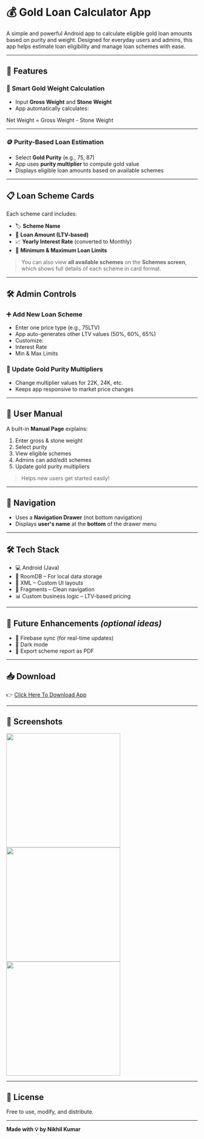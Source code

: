# 💰 Gold Loan Calculator App

A simple and powerful Android app to calculate eligible gold loan amounts based on purity and weight. Designed for everyday users and admins, this app helps estimate loan eligibility and manage loan schemes with ease.

---

## 📲 Features

### 🧮 Smart Gold Weight Calculation
- Input **Gross Weight** and **Stone Weight**
- App automatically calculates:
  
Net Weight = Gross Weight - Stone Weight

---
### 🪙 Purity-Based Loan Estimation
- Select **Gold Purity** (e.g., 75, 87)
- App uses **purity multiplier** to compute gold value
- Displays eligible loan amounts based on available schemes

---

## 📋 Loan Scheme Cards

Each scheme card includes:
- 🏷 **Scheme Name**
- 📏 **Loan Amount (LTV-based)**
- 📈 **Yearly Interest Rate** (converted to Monthly)
- 💸 **Minimum & Maximum Loan Limits**

> You can also view **all available schemes** on the **Schemes screen**, which shows full details of each scheme in card format.

---

## 🛠 Admin Controls

### ➕ Add New Loan Scheme
- Enter one price type (e.g., 75LTV)
- App auto-generates other LTV values (50%, 60%, 65%)
- Customize:
- Interest Rate
- Min & Max Limits

### 🧪 Update Gold Purity Multipliers
- Change multiplier values for 22K, 24K, etc.
- Keeps app responsive to market price changes

---

## 📘 User Manual
A built-in **Manual Page** explains:
1. Enter gross & stone weight
2. Select purity
3. View eligible schemes
4. Admins can add/edit schemes
5. Update gold purity multipliers

> Helps new users get started easily!

---

## 🧭 Navigation
- Uses a **Navigation Drawer** (not bottom navigation)
- Displays **user's name** at the **bottom** of the drawer menu

---

## 🛠 Tech Stack
- 💻 Android (Java)
- 📁 RoomDB – For local data storage
- 📐 XML – Custom UI layouts
- 🧩 Fragments – Clean navigation
- 📊 Custom business logic – LTV-based pricing

---

## 🚀 Future Enhancements *(optional ideas)*
- 🔄 Firebase sync (for real-time updates)
- 🖤 Dark mode
- 📄 Export scheme report as PDF

---

## 📥 Download

👉 [Click Here To Download App](https://github.com/Nikhilk32535/Loan-Calculator/releases/download/v1.1/Loan_Calculator.apk)

---

## 📸 Screenshots

<img src="https://github.com/user-attachments/assets/ec69a8c9-8074-488f-b2e6-1f833be569b5" width="300" />
<img src="https://github.com/user-attachments/assets/1d7aed63-e0f6-43b0-ac0f-23654569d47c" width="300" />
<img src="https://github.com/user-attachments/assets/c068efc3-cec1-4b09-b5e1-db00efbb54d6" width="300" />

---

## 📝 License
Free to use, modify, and distribute.

---

**Made with 💡 by Nikhil Kumar**
